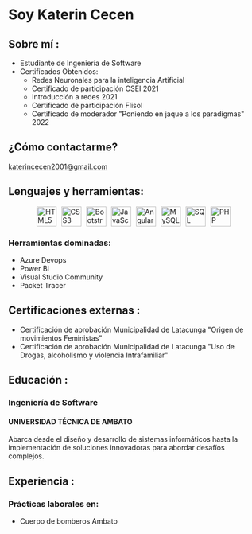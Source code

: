 # Soy Katerin Cecen

## Sobre mí :
- Estudiante de Ingeniería de Software
- Certificados Obtenidos:
  - Redes Neuronales para la inteligencia Artificial
  - Certificado de participación CSEI 2021
  - Introducción a redes 2021
  - Certificado de participación Flisol
  - Certificado de moderador "Poniendo en jaque a los paradigmas" 2022

## ¿Cómo contactarme?
[katerincecen2001@gmail.com](mailto:TuEmail@example.com)

## Lenguajes y herramientas:
<div style="display: flex; justify-content: center; gap: 10px;">
  <img src="https://cdn.jsdelivr.net/gh/devicons/devicon/icons/html5/html5-original.svg" alt="HTML5" width="40" height="40" style="transition: transform 0.3s;" onmouseover="this.style.transform='scale(1.2)'" onmouseout="this.style.transform='scale(1)'"/>
  <img src="https://cdn.jsdelivr.net/gh/devicons/devicon/icons/css3/css3-original.svg" alt="CSS3" width="40" height="40" style="transition: transform 0.3s;" onmouseover="this.style.transform='scale(1.2)'" onmouseout="this.style.transform='scale(1)'"/>
  <img src="https://cdn.jsdelivr.net/gh/devicons/devicon/icons/bootstrap/bootstrap-plain.svg" alt="Bootstrap" width="40" height="40" style="transition: transform 0.3s;" onmouseover="this.style.transform='scale(1.2)'" onmouseout="this.style.transform='scale(1)'"/>
  <img src="https://cdn.jsdelivr.net/gh/devicons/devicon/icons/javascript/javascript-original.svg" alt="JavaScript" width="40" height="40" style="transition: transform 0.3s;" onmouseover="this.style.transform='scale(1.2)'" onmouseout="this.style.transform='scale(1)'"/>
  <img src="https://cdn.jsdelivr.net/gh/devicons/devicon/icons/angularjs/angularjs-original.svg" alt="Angular" width="40" height="40" style="transition: transform 0.3s;" onmouseover="this.style.transform='scale(1.2)'" onmouseout="this.style.transform='scale(1)'"/>
  <img src="https://cdn.jsdelivr.net/gh/devicons/devicon/icons/mysql/mysql-original.svg" alt="MySQL" width="40" height="40" style="transition: transform 0.3s;" onmouseover="this.style.transform='scale(1.2)'" onmouseout="this.style.transform='scale(1)'"/>
  <img src="https://cdn.jsdelivr.net/gh/devicons/devicon/icons/microsoftsqlserver/microsoftsqlserver-plain.svg" alt="SQL Server" width="40" height="40" style="transition: transform 0.3s;" onmouseover="this.style.transform='scale(1.2)'" onmouseout="this.style.transform='scale(1)'"/>
  <img src="https://cdn.jsdelivr.net/gh/devicons/devicon/icons/php/php-original.svg" alt="PHP" width="40" height="40" style="transition: transform 0.3s;" onmouseover="this.style.transform='scale(1.2)'" onmouseout="this.style.transform='scale(1)'"/>
</div>

### Herramientas dominadas:
- Azure Devops
- Power BI
- Visual Studio Community
- Packet Tracer

## Certificaciones externas :
- Certificación de aprobación Municipalidad de Latacunga "Origen de movimientos Feministas"
- Certificación de aprobación Municipalidad de Latacunga "Uso de Drogas, alcoholismo y violencia Intrafamiliar"

## Educación :
### Ingeniería de Software
#### UNIVERSIDAD TÉCNICA DE AMBATO
Abarca desde el diseño y desarrollo de sistemas informáticos hasta la implementación de soluciones innovadoras para abordar desafíos complejos.

## Experiencia :
### Prácticas laborales en:
- Cuerpo de bomberos Ambato
